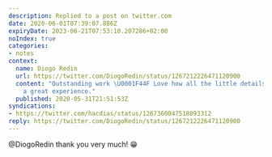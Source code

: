 ```yaml
---
description: Replied to a post on twitter.com
date: 2020-06-01T07:39:07.886Z
expiryDate: 2023-06-21T07:53:10.207286+02:00
noIndex: true
categories:
- notes
context:
  name: Diogo Redin
  url: https://twitter.com/DiogoRedin/status/1267212226471120900
  content: "Outstanding work \U0001F44F Love how all the little details add up to
    a great experience."
  published: 2020-05-31T21:51:53Z
syndications:
- https://twitter.com/hacdias/status/1267360047518093312
reply: https://twitter.com/DiogoRedin/status/1267212226471120900
---
```


@DiogoRedin thank you very much! 😁
